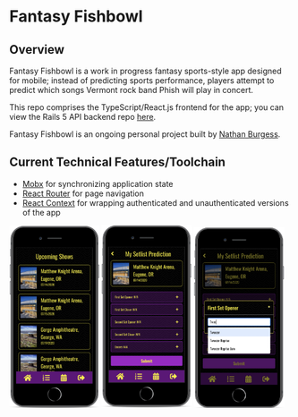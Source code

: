 # Fantasy Fishbowl

## Overview

Fantasy Fishbowl is a work in progress fantasy sports-style app designed for mobile; instead of predicting sports performance, players attempt to predict which songs Vermont rock band Phish will play in concert.

This repo comprises the TypeScript/React.js frontend for the app; you can view the Rails 5 API backend repo [here](https://github.com/NB28VT/fantasy-fishbowl-rails5API).

Fantasy Fishbowl is an ongoing personal project built by [Nathan Burgess](https://nb28vt.github.io/).

## Current Technical Features/Toolchain
* [Mobx](https://mobx.js.org/README.html/) for synchronizing application state
* [React Router](https://reacttraining.com/react-router/) for page navigation
* [React Context](https://reactjs.org/docs/context.html) for wrapping authenticated and unauthenticated versions of the app

<p float="left">
<img src="readme_assets/ffupcoming.png" width="32%;">
  <img src="readme_assets/ffprediction.png" width="32%;">
  <img src="readme_assets/ffsongselect.png" width="32%;">
</p>

